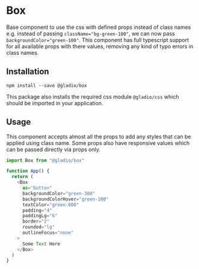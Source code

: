 # Box

Base component to use the css with defined props instead of class names e.g. instead of passing
`className="bg-green-100"`, we can now pass `backgroundColor="green-100"`. This component has full typescript support
for all available props with there values, removing any kind of typo errors in class names.

## Installation

```
npm install --save @gladio/box
```

This package also installs the required css module `@gladio/css` which should be imported in your application.

## Usage

This component accepts almost all the props to add any styles that can be applied using class name. Some props also
have responsive values which can be passed directly via props only.

```js
import Box from "@gladio/box"

function App() {
  return (
    <Box
      as="button"
      backgroundColor="green-300"
      backgroundColorHover="green-200"
      textColor="green-800"
      padding="4"
      paddingLg="6"
      border="2"
      rounded="lg"
      outlineFocus="none"
    >
      Some Text Here
    </Box>
  )
}
```
